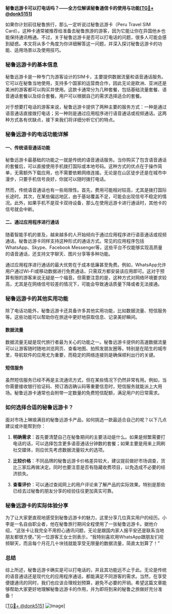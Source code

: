 **秘鲁远游卡可以打电话吗？——全方位解读秘鲁通信卡的使用与功能[[TG💪+ @donk5151](https://t.me/s/donk5151)]**

如果你计划前往秘鲁旅行，那么一定听说过秘鲁远游卡（Peru Travel SIM Card）。这种卡通常被推荐给准备去秘鲁旅游的游客，因为它能让你在异国他乡也能保持通讯畅通。不过，关于秘鲁远游卡是否可以打电话的问题，很多人可能会感到疑惑。本文将从多个角度为你详细解答这一问题，并深入探讨秘鲁远游卡的功能、适用场景以及使用技巧。

### 秘鲁远游卡的基本信息

秘鲁远游卡是一种专门为游客设计的SIM卡，主要提供数据流量和语音通话服务。它可以在秘鲁当地使用，支持多个国家的运营商合作，因此无论是欧洲、亚洲还是美洲的游客都可以购买并使用。这款卡通常分为几种套餐，包括基础流量套餐、语音通话套餐以及综合套餐。用户可以根据自己的需求选择适合的套餐。

对于想要打电话的游客来说，秘鲁远游卡提供了两种主要的服务方式：一种是通过语音通话直接拨打电话；另一种则是通过应用程序进行语音通话或视频通话。这两种方式各有优缺点，接下来我们将详细分析它们的特点。

### 秘鲁远游卡的电话功能详解

#### 一、传统语音通话功能

秘鲁远游卡最基础的功能之一就是传统的语音通话服务。当你购买了包含语音通话的套餐后，可以直接使用手机拨打国际或本地号码。这种方式的优点在于操作简单，无需额外下载应用，也不需要依赖网络连接。无论是在山区徒步还是在城市中漫步，只要手机信号良好，你就可以随时拨打电话。

然而，传统语音通话也有一些局限性。首先，费用可能相对较高，尤其是拨打国际长途时。其次，在某些偏远地区，由于基站覆盖不足，可能会出现信号不稳定的情况。此外，如果手机不是双卡双待设备，那么在使用远游卡进行通话时，其他卡的信号就会中断。

#### 二、通过应用程序进行通话

随着智能手机的普及，越来越多的人开始倾向于通过应用程序进行语音通话或视频通话。秘鲁远游卡同样支持这种形式的通话方式。常见的应用程序包括WhatsApp、Skype、Facebook Messenger等，这些平台不仅能够实现高质量的语音通话，还支持文字聊天、图片分享等多种功能。

通过应用程序进行通话的最大优势在于成本低廉甚至免费。例如，WhatsApp允许用户通过Wi-Fi或移动数据进行免费通话，只需双方都安装该应用即可。这对于预算有限的游客来说无疑是一个福音。但需要注意的是，这种方式对网络环境要求较高，尤其是在网络信号较差的情况下，可能会导致通话质量下降或者无法接通。

### 秘鲁远游卡的其他实用功能

除了电话功能外，秘鲁远游卡还具备许多其他实用功能，比如数据流量、短信服务等。这些功能可以帮助你在旅途中更好地获取信息、记录美好瞬间。

#### 数据流量

数据流量无疑是现代旅行者最为关心的功能之一。秘鲁远游卡提供的高速数据流量可以让游客随时随地浏览网页、查看地图、拍照发朋友圈等。特别是在陌生的城市里，导航软件的应用尤为重要，而稳定的网络连接则是确保顺利出行的关键。

#### 短信服务

虽然短信服务已经不再是主流通讯方式，但在某些情况下仍然非常有用。例如，当你需要接收银行验证码、预订酒店确认码等重要信息时，短信服务就能派上大用场。秘鲁远游卡通常也会附带一定数量的免费短信配额，满足用户的日常需求。

### 如何选择合适的秘鲁远游卡？

面对市场上琳琅满目的秘鲁远游卡产品，如何挑选一款最适合自己的呢？以下几点建议或许能帮到你：

1. **明确需求**：首先要清楚自己在秘鲁期间的主要活动是什么。如果是频繁需要打电话的话，可以选择包含更多语音通话分钟数的套餐；如果主要是用来上网刷社交媒体，则应优先考虑数据流量较大的选项。

2. **比较价格**：不同品牌的秘鲁远游卡价格差异较大，建议提前做好市场调查，货比三家后再做决定。同时也要注意是否有隐藏收费项目，以免造成不必要的经济损失。

3. **查看评价**：可以通过查阅网上的用户评论来了解产品的实际效果。特别是那些已经去过秘鲁的朋友分享的经验往往更加真实可靠。

### 秘鲁远游卡的实际体验分享

为了让大家更直观地感受到秘鲁远游卡的魅力，这里分享几位真实用户的经历。小李是一名自由职业者，他在秘鲁旅行期间全程使用了一张秘鲁远游卡。据他介绍，“这张卡让我完全不用担心通讯问题，无论是跟国内家人报平安还是联系当地朋友都很方便。”另一位游客王女士则表示，“我特别喜欢用WhatsApp跟朋友们视频聊天，而且每个月花几十块钱就能享受无限量的数据流量，简直太划算了！”

### 总结

综上所述，秘鲁远游卡确实是可以打电话的，并且其功能远不止于此。无论是传统的语音通话还是现代化的应用程序通话，都能满足不同游客的需求。当然，在享受便捷通讯的同时，我们也应该合理规划预算，避免不必要的开销。希望这篇文章能够帮助大家更好地理解秘鲁远游卡的作用，并为即将到来的秘鲁之旅做好充分准备！

[[TG💪+ @donk5151](https://t.me/s/donk5151) ![Image](https://i.postimg.cc/rwNCRYN7/Snipaste-2025-04-30-17-27-05.png)]